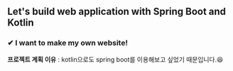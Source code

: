 ## Let's build web application with Spring Boot and Kotlin

### ✔︎ I want to make my own website!

**프로젝트 계획 이유**
: kotlin으로도 spring boot를 이용해보고 싶었기 때문입니다.😆
